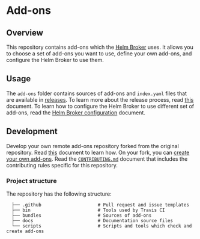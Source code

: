 # Add-ons

## Overview

This repository contains add-ons which the [Helm Broker](https://kyma-project.io/docs/master/components/helm-broker/#overview-overview) uses. It allows you to choose a set of add-ons you want to use, define your own add-ons, and configure the Helm Broker to use them.

## Usage

The `add-ons` folder contains sources of add-ons and `index.yaml` files that are available in [releases](https://github.com/kyma-project/bundles/releases). To learn more about the release process, read [this](docs/releases.md) document.
To learn how to configure the Helm Broker to use different set of add-ons, read the [Helm Broker configuration](https://kyma-project.io/docs/master/components/helm-broker/#configuration-configuration) document.

## Development

Develop your own remote add-ons repository forked from the original repository. Read [this](docs/getting-started.md) document to learn how. On your fork, you can [create your own add-ons](https://kyma-project.io/docs/master/components/helm-broker/#details-details). Read the [`CONTRIBUTING.md`](CONTRIBUTING.md) document that includes the contributing rules specific for this repository.

### Project structure

The repository has the following structure:

```
  ├── .github                     # Pull request and issue templates    
  ├── bin                         # Tools used by Travis CI         
  ├── bundles                     # Sources of add-ons                                                
  ├── docs                        # Documentation source files
  └── scripts                     # Scripts and tools which check and create add-ons
```
